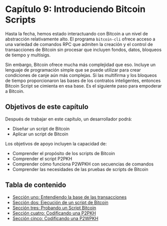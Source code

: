 # Capítulo 9: Introduciendo Bitcoin Scripts

Hasta la fecha, hemos estado interactuando con Bitcoin a un nivel de abstracción relativamente alto. El programa `bitcoin-cli` ofrece acceso a una variedad de comandos RPC que admiten la creación y el control de transacciones de Bitcoin sin procesar que incluyen fondos, datos, bloqueos de tiempo y multisigs.

Sin embargo, Bitcoin ofrece mucha más complejidad que eso. Incluye un lenguaje de programación simple que se puede utilizar para crear condiciones de canje aún más complejas. Si las multifirma y los bloqueos de tiempo proporcionaron las bases de los contratos inteligentes, entonces Bitcoin Script se cimienta en esa base. Es el siguiente paso para empoderar a Bitcoin.

## Objetivos de este capítulo

Después de trabajar en este capítulo, un desarrollador podrá:

   * Diseñar un script de Bitcoin
   * Aplicar un script de Bitcoin
   
Los objetivos de apoyo incluyen la capacidad de:

   * Comprender el propósito de los scripts de Bitcoin
   * Comprender el script P2PKH
   * Comprender cómo funciona P2WPKH con secuencias de comandos
   * Comprender las necesidades de las pruebas de scripts de Bitcoin
   
## Tabla de contenido

* [Sección uno: Entendiendo la base de las transacciones](09_1_Entendiendo_la_base_de_las_Transacciones.md)
* [Sección dos: Ejecución de un script de Bitcoin](09_2_Ejecutando_un_Script_Bitcoin.md)
* [Sección tres: Probando un Script Bitcoin](09_3_Probando_un_Script_Bitcoin.md)
* [Sección cuatro: Codificando una P2PKH](09_4_Codificando_una_P2PKH.md)
* [Sección cinco: Codificando una P2WPKH](09_5_Codificando_una_P2WPKH.md)
